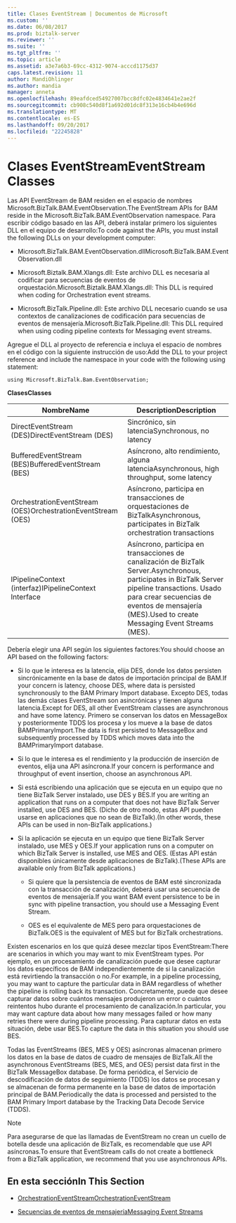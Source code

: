 ```yaml
---
title: Clases EventStream | Documentos de Microsoft
ms.custom: ''
ms.date: 06/08/2017
ms.prod: biztalk-server
ms.reviewer: ''
ms.suite: ''
ms.tgt_pltfrm: ''
ms.topic: article
ms.assetid: a3e7a6b3-69cc-4312-9074-acccd1175d37
caps.latest.revision: 11
author: MandiOhlinger
ms.author: mandia
manager: anneta
ms.openlocfilehash: 89eafdced54927007bcc8dfc02e4834641e2ae2f
ms.sourcegitcommit: cb908c540d8f1a692d01dc8f313e16cb4b4e696d
ms.translationtype: MT
ms.contentlocale: es-ES
ms.lasthandoff: 09/20/2017
ms.locfileid: "22245828"
---
```

# <a name="eventstream-classes"></a><span data-ttu-id="bd31d-102">Clases EventStream</span><span class="sxs-lookup"><span data-stu-id="bd31d-102">EventStream Classes</span></span>
<span data-ttu-id="bd31d-103">Las API EventStream de BAM residen en el espacio de nombres Microsoft.BizTalk.BAM.EventObservation.</span><span class="sxs-lookup"><span data-stu-id="bd31d-103">The EventStream APIs for BAM reside in the Microsoft.BizTalk.BAM.EventObservation namespace.</span></span> <span data-ttu-id="bd31d-104">Para escribir código basado en las API, deberá instalar primero los siguientes DLL en el equipo de desarrollo:</span><span class="sxs-lookup"><span data-stu-id="bd31d-104">To code against the APIs, you must install the following DLLs on your development computer:</span></span>  
  
-   <span data-ttu-id="bd31d-105">Microsoft.BizTalk.BAM.EventObservation.dll</span><span class="sxs-lookup"><span data-stu-id="bd31d-105">Microsoft.BizTalk.BAM.EventObservation.dll</span></span>  
  
-   <span data-ttu-id="bd31d-106">Microsoft.Biztalk.BAM.Xlangs.dll: Este archivo DLL es necesaria al codificar para secuencias de eventos de orquestación.</span><span class="sxs-lookup"><span data-stu-id="bd31d-106">Microsoft.Biztalk.BAM.Xlangs.dll: This DLL is required when coding for Orchestration event streams.</span></span>  
  
-   <span data-ttu-id="bd31d-107">Microsoft.BizTalk.Pipeline.dll: Este archivo DLL necesario cuando se usa contextos de canalizaciones de codificación para secuencias de eventos de mensajería.</span><span class="sxs-lookup"><span data-stu-id="bd31d-107">Microsoft.BizTalk.Pipeline.dll: This DLL required when using coding pipeline contexts for Messaging event streams.</span></span>  
  
 <span data-ttu-id="bd31d-108">Agregue el DLL al proyecto de referencia e incluya el espacio de nombres en el código con la siguiente instrucción de uso:</span><span class="sxs-lookup"><span data-stu-id="bd31d-108">Add the DLL to your project reference and include the namespace in your code with the following using statement:</span></span>  
  
```  
using Microsoft.BizTalk.Bam.EventObservation;  
```  
  
 <span data-ttu-id="bd31d-109">**Clases**</span><span class="sxs-lookup"><span data-stu-id="bd31d-109">**Classes**</span></span>  
  
|<span data-ttu-id="bd31d-110">Nombre</span><span class="sxs-lookup"><span data-stu-id="bd31d-110">Name</span></span>|<span data-ttu-id="bd31d-111">Description</span><span class="sxs-lookup"><span data-stu-id="bd31d-111">Description</span></span>|  
|----------|-----------------|  
|<span data-ttu-id="bd31d-112">DirectEventStream (DES)</span><span class="sxs-lookup"><span data-stu-id="bd31d-112">DirectEventStream (DES)</span></span>|<span data-ttu-id="bd31d-113">Sincrónico, sin latencia</span><span class="sxs-lookup"><span data-stu-id="bd31d-113">Synchronous, no latency</span></span>|  
|<span data-ttu-id="bd31d-114">BufferedEventStream (BES)</span><span class="sxs-lookup"><span data-stu-id="bd31d-114">BufferedEventStream (BES)</span></span>|<span data-ttu-id="bd31d-115">Asíncrono, alto rendimiento, alguna latencia</span><span class="sxs-lookup"><span data-stu-id="bd31d-115">Asynchronous, high throughput, some latency</span></span>|  
|<span data-ttu-id="bd31d-116">OrchestrationEventStream (OES)</span><span class="sxs-lookup"><span data-stu-id="bd31d-116">OrchestrationEventStream (OES)</span></span>|<span data-ttu-id="bd31d-117">Asíncrono, participa en transacciones de orquestaciones de BizTalk</span><span class="sxs-lookup"><span data-stu-id="bd31d-117">Asynchronous, participates in BizTalk orchestration transactions</span></span>|  
|<span data-ttu-id="bd31d-118">IPipelineContext (interfaz)</span><span class="sxs-lookup"><span data-stu-id="bd31d-118">IPipelineContext Interface</span></span>|<span data-ttu-id="bd31d-119">Asíncrono, participa en transacciones de canalización de BizTalk Server.</span><span class="sxs-lookup"><span data-stu-id="bd31d-119">Asynchronous, participates in BizTalk Server pipeline transactions.</span></span> <span data-ttu-id="bd31d-120">Usado para crear secuencias de eventos de mensajería (MES).</span><span class="sxs-lookup"><span data-stu-id="bd31d-120">Used to create Messaging Event Streams (MES).</span></span>|  
  
 <span data-ttu-id="bd31d-121">Debería elegir una API según los siguientes factores:</span><span class="sxs-lookup"><span data-stu-id="bd31d-121">You should choose an API based on the following factors:</span></span>  
  
-   <span data-ttu-id="bd31d-122">Si lo que le interesa es la latencia, elija DES, donde los datos persisten sincrónicamente en la base de datos de importación principal de BAM.</span><span class="sxs-lookup"><span data-stu-id="bd31d-122">If your concern is latency, choose DES, where data is persisted synchronously to the BAM Primary Import database.</span></span> <span data-ttu-id="bd31d-123">Excepto DES, todas las demás clases EventStream son asincrónicas y tienen alguna latencia.</span><span class="sxs-lookup"><span data-stu-id="bd31d-123">Except for DES, all other EventStream classes are asynchronous and have some latency.</span></span> <span data-ttu-id="bd31d-124">Primero se conservan los datos en MessageBox y posteriormente TDDS los procesa y los mueve a la base de datos BAMPrimaryImport.</span><span class="sxs-lookup"><span data-stu-id="bd31d-124">The data is first persisted to MessageBox and subsequently processed by TDDS which moves data into the BAMPrimaryImport database.</span></span>  
  
-   <span data-ttu-id="bd31d-125">Si lo que le interesa es el rendimiento y la producción de inserción de eventos, elija una API asíncrona.</span><span class="sxs-lookup"><span data-stu-id="bd31d-125">If your concern is performance and throughput of event insertion, choose an asynchronous API.</span></span>  
  
-   <span data-ttu-id="bd31d-126">Si está escribiendo una aplicación que se ejecuta en un equipo que no tiene BizTalk Server instalado, use DES y BES.</span><span class="sxs-lookup"><span data-stu-id="bd31d-126">If you are writing an application that runs on a computer that does not have BizTalk Server installed, use DES and BES.</span></span> <span data-ttu-id="bd31d-127">(Dicho de otro modo, estas API pueden usarse en aplicaciones que no sean de BizTalk).</span><span class="sxs-lookup"><span data-stu-id="bd31d-127">(In other words, these APIs can be used in non-BizTalk applications.)</span></span>  
  
-   <span data-ttu-id="bd31d-128">Si la aplicación se ejecuta en un equipo que tiene BizTalk Server instalado, use MES y OES.</span><span class="sxs-lookup"><span data-stu-id="bd31d-128">If your application runs on a computer on which BizTalk Server is installed, use MES and OES.</span></span> <span data-ttu-id="bd31d-129">(Estas API están disponibles únicamente desde aplicaciones de BizTalk).</span><span class="sxs-lookup"><span data-stu-id="bd31d-129">(These APIs are available only from BizTalk applications.)</span></span>  
  
    -   <span data-ttu-id="bd31d-130">Si quiere que la persistencia de eventos de BAM esté sincronizada con la transacción de canalización, deberá usar una secuencia de eventos de mensajería.</span><span class="sxs-lookup"><span data-stu-id="bd31d-130">If you want BAM event persistence to be in sync with pipeline transaction, you should use a Messaging Event Stream.</span></span>  
  
    -   <span data-ttu-id="bd31d-131">OES es el equivalente de MES pero para orquestaciones de BizTalk.</span><span class="sxs-lookup"><span data-stu-id="bd31d-131">OES is the equivalent of MES but for BizTalk orchestrations.</span></span>  
  
 <span data-ttu-id="bd31d-132">Existen escenarios en los que quizá desee mezclar tipos EventStream:</span><span class="sxs-lookup"><span data-stu-id="bd31d-132">There are scenarios in which you may want to mix EventStream types.</span></span> <span data-ttu-id="bd31d-133">Por ejemplo, en un procesamiento de canalización puede que desee capturar los datos específicos de BAM independientemente de si la canalización está revirtiendo la transacción o no.</span><span class="sxs-lookup"><span data-stu-id="bd31d-133">For example, in a pipeline processing, you may want to capture the particular data in BAM regardless of whether the pipeline is rolling back its transaction.</span></span> <span data-ttu-id="bd31d-134">Concretamente, puede que desee capturar datos sobre cuántos mensajes produjeron un error o cuántos reintentos hubo durante el procesamiento de canalización.</span><span class="sxs-lookup"><span data-stu-id="bd31d-134">In particular, you may want capture data about how many messages failed or how many retries there were during pipeline processing.</span></span> <span data-ttu-id="bd31d-135">Para capturar datos en esta situación, debe usar BES.</span><span class="sxs-lookup"><span data-stu-id="bd31d-135">To capture the data in this situation you should use BES.</span></span>  
  
 <span data-ttu-id="bd31d-136">Todas las EventStreams (BES, MES y OES) asíncronas almacenan primero los datos en la base de datos de cuadro de mensajes de BizTalk.</span><span class="sxs-lookup"><span data-stu-id="bd31d-136">All the asynchronous EventStreams (BES, MES, and OES) persist data first in the BizTalk MessageBox database.</span></span> <span data-ttu-id="bd31d-137">De forma periódica, el Servicio de descodificación de datos de seguimiento (TDDS) los datos se procesan y se almacenan de forma permanente en la base de datos de importación principal de BAM.</span><span class="sxs-lookup"><span data-stu-id="bd31d-137">Periodically the data is processed and persisted to the BAM Primary Import database by the Tracking Data Decode Service (TDDS).</span></span>  
  
> [!NOTE]
>  <span data-ttu-id="bd31d-138">Para asegurarse de que las llamadas de EventStream no crean un cuello de botella desde una aplicación de BizTalk, es recomendable que use API asíncronas.</span><span class="sxs-lookup"><span data-stu-id="bd31d-138">To ensure that EventStream calls do not create a bottleneck from a BizTalk application, we recommend that you use asynchronous APIs.</span></span>  
  
## <a name="in-this-section"></a><span data-ttu-id="bd31d-139">En esta sección</span><span class="sxs-lookup"><span data-stu-id="bd31d-139">In This Section</span></span>  
  
-   [<span data-ttu-id="bd31d-140">OrchestrationEventStream</span><span class="sxs-lookup"><span data-stu-id="bd31d-140">OrchestrationEventStream</span></span>](../core/orchestrationeventstream.md)  
  
-   [<span data-ttu-id="bd31d-141">Secuencias de eventos de mensajería</span><span class="sxs-lookup"><span data-stu-id="bd31d-141">Messaging Event Streams</span></span>](../core/messaging-event-streams.md)